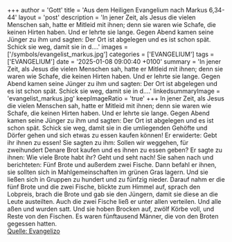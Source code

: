 +++
author = 'Gott'
title = 'Aus dem Heiligen Evangelium nach Markus 6,34-44'
layout = 'post'
description = 'In jener Zeit, als Jesus die vielen Menschen sah, hatte er Mitleid mit ihnen; denn sie waren wie Schafe, die keinen Hirten haben. Und er lehrte sie lange. Gegen Abend kamen seine Jünger zu ihm und sagten: Der Ort ist abgelegen und es ist schon spät. Schick sie weg, damit sie in d....'
images = ['/symbols/evangelist_markus.jpg']
categories = ['EVANGELIUM']
tags = ['EVANGELIUM']
date = '2025-01-08 09:00:40 +0100'
summary = 'In jener Zeit, als Jesus die vielen Menschen sah, hatte er Mitleid mit ihnen; denn sie waren wie Schafe, die keinen Hirten haben. Und er lehrte sie lange. Gegen Abend kamen seine Jünger zu ihm und sagten: Der Ort ist abgelegen und es ist schon spät. Schick sie weg, damit sie in d....'
linkedsummaryImage = 'evangelist_markus.jpg'
keepImageRatio = 'true'
+++
In jener Zeit, als Jesus die vielen Menschen sah, hatte er Mitleid mit ihnen; denn sie waren wie Schafe, die keinen Hirten haben. Und er lehrte sie lange.
Gegen Abend kamen seine Jünger zu ihm und sagten: Der Ort ist abgelegen und es ist schon spät.
Schick sie weg, damit sie in die umliegenden Gehöfte und Dörfer gehen und sich etwas zu essen kaufen können!
Er erwiderte: Gebt ihr ihnen zu essen! Sie sagten zu ihm: Sollen wir weggehen, für zweihundert Denare Brot kaufen und es ihnen zu essen geben?
Er sagte zu ihnen: Wie viele Brote habt ihr? Geht und seht nach! Sie sahen nach und berichteten: Fünf Brote und außerdem zwei Fische.<!--more-->
Dann befahl er ihnen, sie sollten sich in Mahlgemeinschaften im grünen Gras lagern.
Und sie ließen sich in Gruppen zu hundert und zu fünfzig nieder.
Darauf nahm er die fünf Brote und die zwei Fische, blickte zum Himmel auf, sprach den Lobpreis, brach die Brote und gab sie den Jüngern, damit sie diese an die Leute austeilten. Auch die zwei Fische ließ er unter allen verteilen.
Und alle aßen und wurden satt.
Und sie hoben Brocken auf, zwölf Körbe voll, und Reste von den Fischen.
Es waren fünftausend Männer, die von den Broten gegessen hatten.<br> [Quelle: Evangelizo](https://evangeliumtagfuertag.org/DE/gospel)
